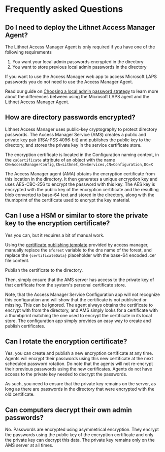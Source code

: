 # Frequently asked Questions
## Do I need to deploy the Lithnet Access Manager Agent?
The Lithnet Access Manager Agent is only required if you have one of the following requirements
1. You want your local admin passwords encrypted in the directory
2. You want to store previous local admin passwords in the directory

If you want to use the Access Manager web app to access Microsoft LAPS passwords you do not need to use the Access Manager Agent.

Read our guide on [Choosing a local admin password strategy](/planning/Choosing-a-local-admin-password-strategy) to learn more about the differences between using the Microsoft LAPS agent and the Lithnet Access Manager Agent.

## How are directory passwords encrypted?
Lithnet Access Manager uses public-key cryptography to protect directory passwords. The Access Manager Service (AMS) creates a public and private key pair (RSA-PSS 4096-bit) and publishes the public key to the directory, and stores the private key in the service certificate store.

The encryption certificate is located in the Configuration naming context, in the `caCertificate` attribute of an object with the name `CN=AccessManagerConfig,CN=Lithnet,CN=Services,CN=Configuration,DC=X`

The Access Manager agent (AMA) obtains the encryption certificate from this location in the directory. It then generates a unique encryption key and uses AES-CBC-256 to encrypt the password with this key. The AES key is encrypted with the public key of the encryption certificate and the resulting blob converted to base-64 text and stored in the directory, along with the thumbprint of the certificate used to encrypt the key material.

## Can I use a HSM or similar to store the private key to the encryption certificate?
Yes you can, but it requires a bit of manual work.

Using the [certificate publishing template](https://github.com/lithnet/access-manager/blob/master/src/Lithnet.AccessManager/Lithnet.AccessManager.Server.UI/ScriptTemplates/Publish-LithnetAccessManagerCertificate.ps1) provided by access manager, manually replace the `$forest` variable to the dns name of the forest, and replace the `{certificateData}` placeholder with the base-64 encoded .cer file content.

Publish the certificate to the directory.

Then, simply ensure that the AMS server has access to the private key of that certificate from the system's personal certificate store.

Note, that the Access Manager Service Configuration app will not recognize this configuration and will show that the certificate is not published or missing. This can be ignored. The agent always obtains the certificate to encrypt with from the directory, and AMS simply looks for a certificate with a thumbprint matching the one used to encrypt the certificate in its local store. The configuration app simply provides an easy way to create and publish certificates.

## Can I rotate the encryption certificate?
Yes, you can create and publish a new encryption certificate at any time. Agents will encrypt their passwords using this new certificate at the next scheduled password rotation. Do note that the agents will not re-encrypt their previous passwords using the new certificates. Agents do not have access to the private key needed to decrypt the passwords.

As such, you need to ensure that the private key remains on the server, as long as there are passwords in the directory that were encrypted with the old certificate.

## Can computers decrypt their own admin passwords?
No. Passwords are encrypted using asymmetrical encryption. They encrypt the passwords using the public key of the encryption certificate and only the private key can decrypt this data. The private key remains only on the AMS server at all times.

